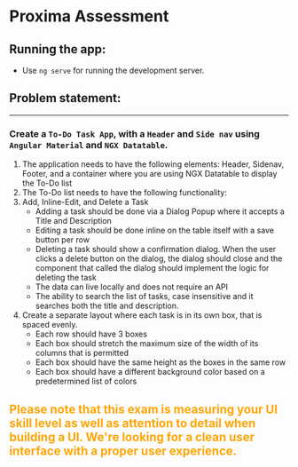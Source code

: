 # Proxima Assessment


## Running the app:

- Use `ng serve` for running the development server.


##  Problem statement:

--------------------------------------------
### Create a `To-Do Task App`, with a `Header` and `Side nav` using `Angular Material` and `NGX Datatable`.
1. The application needs to have the following elements:
    Header, Sidenav, Footer, and a container where you are using NGX Datatable to display the To-Do list
2. The To-Do list needs to have the following functionality:
3. Add, Inline-Edit, and Delete a Task
    - Adding a task should be done via a Dialog Popup where it accepts a Title and Description
    - Editing a task should be done inline on the table itself with a save button per row
    - Deleting a task should show a confirmation dialog. When the user clicks a delete button on the dialog, the dialog should close and the component that called the dialog should implement the logic for deleting the task
    - The data can live locally and does not require an API
    - The ability to search the list of tasks, case insensitive and it searches both the title and description.
4. Create a separate layout where each task is in its own box, that is spaced evenly.
    - Each row should have 3 boxes
    - Each box should stretch the maximum size of the width of its columns that is permitted
    - Each box should have the same height as the boxes in the same row
    - Each box should have a different background color based on a predetermined list of colors


<span style="color:orange;">Please note that this exam is measuring your UI skill level as well as attention to detail when building a UI. We're looking for a clean user interface with a proper user experience.</span>
--------------------------------------------



